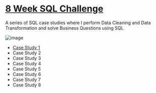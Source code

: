 # [8 Week SQL Challenge](https://8weeksqlchallenge.com/getting-started/)

A series of SQL case studies where I perform Data Cleaning and Data Transformation and solve Business Questions using SQL

![image](https://user-images.githubusercontent.com/72626506/137976082-3de2b3c8-3931-4510-a5c6-e022f42b60a7.png)

- [Case Study 1](https://github.com/sebachiara88/8-Week-SQL-Challenge/tree/main/Case%20Study%20%231%20-%20Danny's%20Diner)
- Case Study 2
- Case Study 3
- Case Study 4
- Case Study 5
- Case Study 6
- Case Study 7
- Case Study 8
